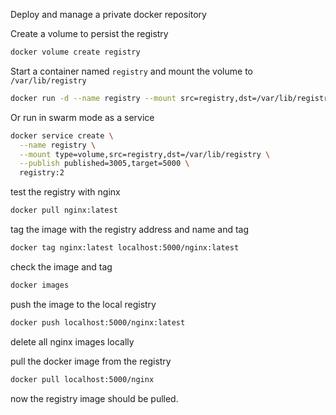 Deploy and manage a private docker repository

Create a volume to persist the registry

```bash
docker volume create registry
```

Start a container named `registry` and mount the volume to `/var/lib/registry`

```bash
docker run -d --name registry --mount src=registry,dst=/var/lib/registry -p 5000:5000 registry:2
```

Or run in swarm mode as a service
```bash
docker service create \
  --name registry \
  --mount type=volume,src=registry,dst=/var/lib/registry \
  --publish published=3005,target=5000 \
  registry:2
```

test the registry with nginx
```bash
docker pull nginx:latest
```

tag the image with the registry address and name and tag
```bash
docker tag nginx:latest localhost:5000/nginx:latest
```

check the image and tag
```bash
docker images
```

push the image to the local registry
```bash
docker push localhost:5000/nginx:latest
```

delete all nginx images locally

pull the docker image from the registry
```bash
docker pull localhost:5000/nginx
```

now the registry image should be pulled.
